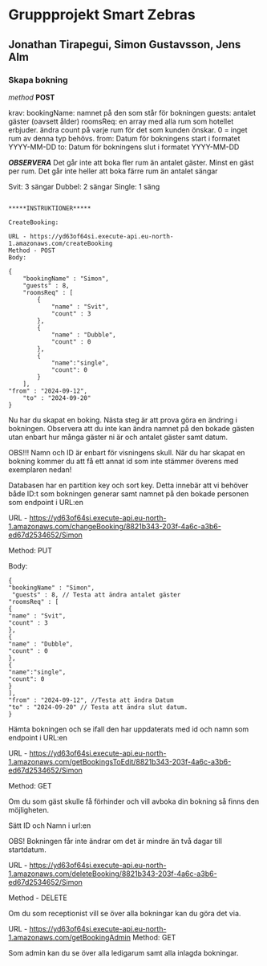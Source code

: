 # Gruppprojekt Smart Zebras

## Jonathan Tirapegui, Simon Gustavsson, Jens Alm

### Skapa bokning

_method_ **POST**

krav:
bookingName: namnet på den som står för bokningen
guests: antalet gäster (oavsett ålder)
roomsReq: en array med alla rum som hotellet erbjuder. ändra count på varje rum för det som kunden önskar. 0 = inget rum av denna typ behövs.
from: Datum för bokningens start i formatet YYYY-MM-DD
to: Datum för bokningens slut i formatet YYYY-MM-DD

**_OBSERVERA_**
Det går inte att boka fler rum än antalet gäster. Minst en gäst per rum.
Det går inte heller att boka färre rum än antalet sängar

Svit: 3 sängar
Dubbel: 2 sängar
Single: 1 säng

```

*****INSTRUKTIONER*****

CreateBooking:

URL - https://yd63of64si.execute-api.eu-north-1.amazonaws.com/createBooking
Method - POST
Body:

{
	"bookingName" : "Simon",
	"guests" : 8,
	"roomsReq" : [
		{
			"name" : "Svit",
			"count" : 3
		},
		{
			"name" : "Dubble",
			"count" : 0
		},
		{
			"name":"single",
			"count": 0
		}
	],
"from" : "2024-09-12",
	"to" : "2024-09-20"
}
```

Nu har du skapat en boking.
Nästa steg är att prova göra en ändring i bokningen. Observera att du inte kan ändra namnet på den bokade gästen utan enbart hur många gäster ni är och antalet gäster samt datum.

OBS!!! Namn och ID är enbart för visningens skull. När du har skapat en bokning kommer du att få ett annat id som inte stämmer överens med exemplaren nedan!

Databasen har en partition key och sort key.
Detta innebär att vi behöver både ID:t som bokningen generar samt namnet på den bokade personen som endpoint i URL:en

URL - https://yd63of64si.execute-api.eu-north-1.amazonaws.com/changeBooking/8821b343-203f-4a6c-a3b6-ed67d2534652/Simon

Method: PUT

Body:

```
{
"bookingName" : "Simon",  
 "guests" : 8, // Testa att ändra antalet gäster
"roomsReq" : [
{
"name" : "Svit",
"count" : 3
},
{
"name" : "Dubble",
"count" : 0
},
{
"name":"single",
"count": 0
}
],
"from" : "2024-09-12", //Testa att ändra Datum
"to" : "2024-09-20" // Testa att ändra slut datum.
}

```

Hämta bokningen och se ifall den har uppdaterats med id och namn som endpoint i URL:en

URL - https://yd63of64si.execute-api.eu-north-1.amazonaws.com/getBookingsToEdit/8821b343-203f-4a6c-a3b6-ed67d2534652/Simon

Method: GET


Om du som gäst skulle få förhinder och vill avboka din bokning så finns den möjligheten.

Sätt ID och Namn i url:en

OBS! Bokningen får inte ändrar om det är mindre än två dagar till startdatum.

URL - https://yd63of64si.execute-api.eu-north-1.amazonaws.com/deleteBooking/8821b343-203f-4a6c-a3b6-ed67d2534652/Simon

Method - DELETE

Om du som receptionist vill se över alla bokningar kan du göra det via.

URL - https://yd63of64si.execute-api.eu-north-1.amazonaws.com/getBookingAdmin
Method: GET

Som admin kan du se över alla ledigarum samt alla inlagda bokningar.
